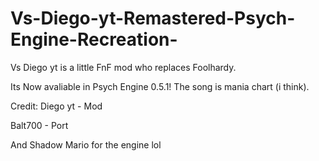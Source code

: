 # Vs-Diego-yt-Remastered-Psych-Engine-Recreation-
Vs Diego yt is a little FnF mod who replaces Foolhardy.

Its Now avaliable in Psych Engine 0.5.1!
The song is mania chart (i think).

Credit:
Diego yt - Mod

Balt700 - Port 

And Shadow Mario for the engine lol
